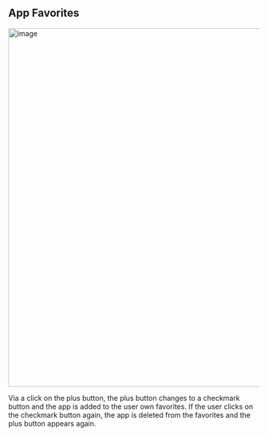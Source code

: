 ## App Favorites

<img width="717" alt="image" src="https://user-images.githubusercontent.com/94133633/211009835-090cceff-4eb9-41c7-ab1e-aea17a4415e8.png">

Via a click on the plus button, the plus button changes to a checkmark button and the app is added to the user own favorites. If the user clicks on the checkmark button again, the app is deleted from the favorites and the plus button appears again.

<br>
<br>
